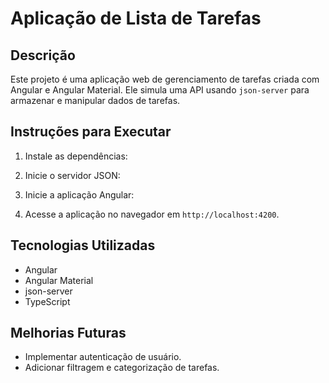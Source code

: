 # Aplicação de Lista de Tarefas

## Descrição
Este projeto é uma aplicação web de gerenciamento de tarefas criada com Angular e Angular Material. Ele simula uma API usando `json-server` para armazenar e manipular dados de tarefas.

## Instruções para Executar

1. Instale as dependências:

2. Inicie o servidor JSON:

3. Inicie a aplicação Angular:

4. Acesse a aplicação no navegador em `http://localhost:4200`.

## Tecnologias Utilizadas
- Angular
- Angular Material
- json-server
- TypeScript

## Melhorias Futuras
- Implementar autenticação de usuário.
- Adicionar filtragem e categorização de tarefas.
